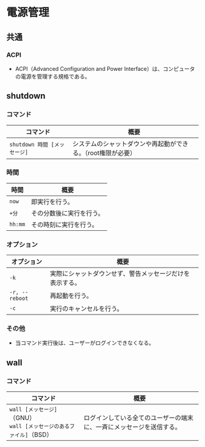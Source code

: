 # 電源管理

## 共通

### ACPI

- ACPI（Advanced Configuration and Power Interface）は、コンピュータの電源を管理する規格である。

## shutdown

### コマンド

| コマンド                     | 概要                                                         |
| ---------------------------- | ------------------------------------------------------------ |
| `shutdown 時間 [メッセージ]` | システムのシャットダウンや再起動ができる。（root権限が必要） |

### 時間

| 時間    | 概要                     |
| ------- | ------------------------ |
| `now`   | 即実行を行う。           |
| `+分`   | その分数後に実行を行う。 |
| `hh:mm` | その時刻に実行を行う。   |

### オプション

| オプション     | 概要                                                     |
| -------------- | -------------------------------------------------------- |
| `-k`           | 実際にシャットダウンせず、警告メッセージだけを表示する。 |
| `-r, --reboot` | 再起動を行う。                                           |
| `-c`           | 実行のキャンセルを行う。                                 |

### その他

- 当コマンド実行後は、ユーザーがログインできなくなる。

## wall

### コマンド

| コマンド                                                     | 概要                                                         |
| ------------------------------------------------------------ | ------------------------------------------------------------ |
| `wall [メッセージ]`（GNU）<br />`wall [メッセージのあるファイル]`（BSD） | ログインしている全てのユーザーの端末に、一斉にメッセージを送信する。 |
